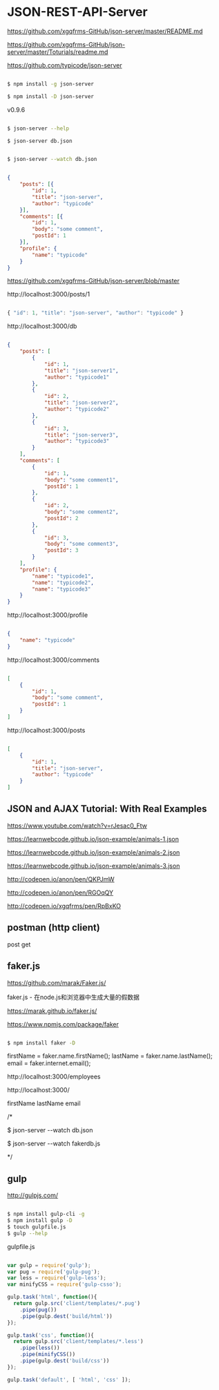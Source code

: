 # JSON-REST-API-Server



https://github.com/xgqfrms-GitHub/json-server/master/README.md

https://github.com/xgqfrms-GitHub/json-server/master/Toturials/readme.md


https://github.com/typicode/json-server


```sh

$ npm install -g json-server

$ npm install -D json-server


``` 

v0.9.6 


```sh

$ json-server --help

$ json-server db.json


$ json-server --watch db.json

``` 

```json

{
    "posts": [{
        "id": 1,
        "title": "json-server",
        "author": "typicode"
    }],
    "comments": [{
        "id": 1,
        "body": "some comment",
        "postId": 1
    }],
    "profile": {
        "name": "typicode"
    }
}

``` 



https://github.com/xgqfrms-GitHub/json-server/blob/master



http://localhost:3000/posts/1

```js

{ "id": 1, "title": "json-server", "author": "typicode" }

``` 





http://localhost:3000/db

```json

{
    "posts": [
        {
            "id": 1,
            "title": "json-server1",
            "author": "typicode1"
        },
        {
            "id": 2,
            "title": "json-server2",
            "author": "typicode2"
        },
        {
            "id": 3,
            "title": "json-server3",
            "author": "typicode3"
        }
    ],
    "comments": [
        {
            "id": 1,
            "body": "some comment1",
            "postId": 1
        },
        {
            "id": 2,
            "body": "some comment2",
            "postId": 2
        },
        {
            "id": 3,
            "body": "some comment3",
            "postId": 3
        }
    ],
    "profile": {
        "name": "typicode1",
        "name": "typicode2",
        "name": "typicode3"
    }
}

``` 

http://localhost:3000/profile


```json

{
    "name": "typicode"
}

``` 

http://localhost:3000/comments

```json

[
    {
        "id": 1,
        "body": "some comment",
        "postId": 1
    }
]

``` 



http://localhost:3000/posts

```json

[
    {
        "id": 1,
        "title": "json-server",
        "author": "typicode"
    }
]

``` 







## JSON and AJAX Tutorial: With Real Examples

https://www.youtube.com/watch?v=rJesac0_Ftw



https://learnwebcode.github.io/json-example/animals-1.json

https://learnwebcode.github.io/json-example/animals-2.json

https://learnwebcode.github.io/json-example/animals-3.json



http://codepen.io/anon/pen/QKPJmW

http://codepen.io/anon/pen/RGOqQY



http://codepen.io/xgqfrms/pen/RpBxKO




## postman (http client)


post
get





## faker.js


https://github.com/marak/Faker.js/

faker.js - 在node.js和浏览器中生成大量的假数据

https://marak.github.io/faker.js/

https://www.npmjs.com/package/faker






```sh

$ npm install faker -D

``` 



firstName = faker.name.firstName();
lastName = faker.name.lastName();
email = faker.internet.email();





http://localhost:3000/employees

http://localhost:3000/

firstName
lastName
email

/*

$ json-server --watch db.json

$ json-server --watch fakerdb.js

*/


















## gulp  

http://gulpjs.com/


```sh

$ npm install gulp-cli -g
$ npm install gulp -D
$ touch gulpfile.js
$ gulp --help


``` 




gulpfile.js

```js

var gulp = require('gulp');
var pug = require('gulp-pug');
var less = require('gulp-less');
var minifyCSS = require('gulp-csso');

gulp.task('html', function(){
  return gulp.src('client/templates/*.pug')
    .pipe(pug())
    .pipe(gulp.dest('build/html'))
});

gulp.task('css', function(){
  return gulp.src('client/templates/*.less')
    .pipe(less())
    .pipe(minifyCSS())
    .pipe(gulp.dest('build/css'))
});

gulp.task('default', [ 'html', 'css' ]);

``` 
